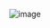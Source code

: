 ![image](https://user-images.githubusercontent.com/58790036/195966361-32540e73-9600-40fa-b1af-ebae75da8f71.png)
